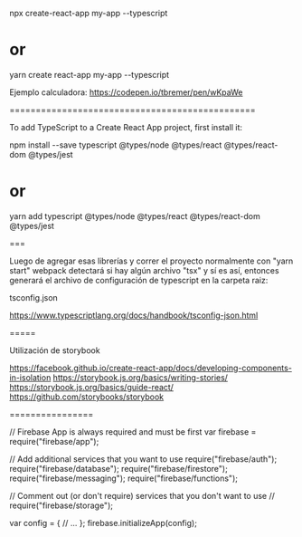 npx create-react-app my-app --typescript

# or

yarn create react-app my-app --typescript


Ejemplo calculadora: https://codepen.io/tbremer/pen/wKpaWe

===============================================


To add TypeScript to a Create React App project, first install it:

npm install --save typescript @types/node @types/react @types/react-dom @types/jest

# or

yarn add typescript @types/node @types/react @types/react-dom @types/jest


=== 

Luego de agregar esas librerías y correr el proyecto normalmente con "yarn start" webpack detectará si hay algún archivo "tsx" y sí es así, entonces generará el archivo de configuración de typescript en la carpeta raiz:

tsconfig.json

https://www.typescriptlang.org/docs/handbook/tsconfig-json.html


===== 

Utilización de storybook

https://facebook.github.io/create-react-app/docs/developing-components-in-isolation
https://storybook.js.org/basics/writing-stories/
https://storybook.js.org/basics/guide-react/
https://github.com/storybooks/storybook





================

// Firebase App is always required and must be first
var firebase = require("firebase/app");

// Add additional services that you want to use
require("firebase/auth");
require("firebase/database");
require("firebase/firestore");
require("firebase/messaging");
require("firebase/functions");

// Comment out (or don't require) services that you don't want to use
// require("firebase/storage");

var config = {
  // ...
};
firebase.initializeApp(config);




